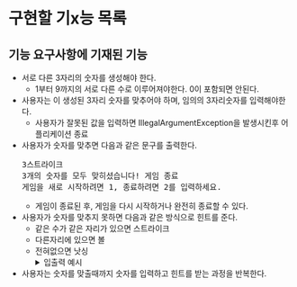 
# 구현할 기x능 목록

## 기능 요구사항에 기재된 기능

- 서로 다른 3자리의 숫자를 생성해야 한다.
  - 1부터 9까지의 서로 다른 수로 이루어져야한다. 0이 포함되면 안된다.
- 사용자는 이 생성된 3자리 숫자를 맞추어야 하며, 임의의 3자리숫자를 입력해야한다.
  - 사용자가 잘못된 값을 입력하면 IllegalArgumentException을 발생시킨후 어플리케이션 종료
- 사용자가 숫자를 맞추면 다음과 같은 문구를 출력한다.
  <pre>
  3스트라이크
  3개의 숫자를 모두 맞히셨습니다! 게임 종료
  게임을 새로 시작하려면 1, 종료하려면 2를 입력하세요.
  </pre>
  - 게임이 종료된 후, 게임을 다시 시작하거나 완전히 종료할 수 있다.
- 사용자가 숫자를 맞추지 못하면 다음과 같은 방식으로 힌트를 준다.
  - 같은 수가 같은 자리가 있으면 스트라이크
  - 다른자리에 있으면 볼
  - 전혀없으면 낫싱
    <details>
    <summary>입출력 예시</summary>
    <pre>
    숫자 야구 게임을 시작합니다.
    숫자를 입력해주세요 : 123
    1볼 1스트라이크
    숫자를 입력해주세요 : 145
    1볼
    숫자를 입력해주세요 : 671
    2볼
    숫자를 입력해주세요 : 216
    1스트라이크
    숫자를 입력해주세요 : 713
    3스트라이크
    3개의 숫자를 모두 맞히셨습니다! 게임 종료
    게임을 새로 시작하려면 1, 종료하려면 2를 입력하세요.
    1
    숫자를 입력해주세요 : 123
    1볼
    ...
    </pre>
    </details>
- 사용자는 숫자를 맞출때까지 숫자를 입력하고 힌트를 받는 과정을 반복한다.